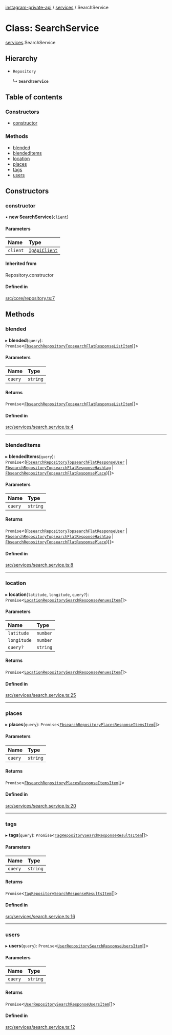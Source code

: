 [instagram-private-api](../../README.md) / [services](../../modules/services.md) / SearchService

# Class: SearchService

[services](../../modules/services.md).SearchService

## Hierarchy

- `Repository`

  ↳ **`SearchService`**

## Table of contents

### Constructors

- [constructor](SearchService.md#constructor)

### Methods

- [blended](SearchService.md#blended)
- [blendedItems](SearchService.md#blendeditems)
- [location](SearchService.md#location)
- [places](SearchService.md#places)
- [tags](SearchService.md#tags)
- [users](SearchService.md#users)

## Constructors

### constructor

• **new SearchService**(`client`)

#### Parameters

| Name | Type |
| :------ | :------ |
| `client` | [`IgApiClient`](../index/IgApiClient.md) |

#### Inherited from

Repository.constructor

#### Defined in

[src/core/repository.ts:7](https://github.com/Nerixyz/instagram-private-api/blob/b3351b9/src/core/repository.ts#L7)

## Methods

### blended

▸ **blended**(`query`): `Promise`<[`FbsearchRepositoryTopsearchFlatResponseListItem`](../../interfaces/responses/FbsearchRepositoryTopsearchFlatResponseListItem.md)[]\>

#### Parameters

| Name | Type |
| :------ | :------ |
| `query` | `string` |

#### Returns

`Promise`<[`FbsearchRepositoryTopsearchFlatResponseListItem`](../../interfaces/responses/FbsearchRepositoryTopsearchFlatResponseListItem.md)[]\>

#### Defined in

[src/services/search.service.ts:4](https://github.com/Nerixyz/instagram-private-api/blob/b3351b9/src/services/search.service.ts#L4)

___

### blendedItems

▸ **blendedItems**(`query`): `Promise`<([`FbsearchRepositoryTopsearchFlatResponseUser`](../../interfaces/responses/FbsearchRepositoryTopsearchFlatResponseUser.md) \| [`FbsearchRepositoryTopsearchFlatResponseHashtag`](../../interfaces/responses/FbsearchRepositoryTopsearchFlatResponseHashtag.md) \| [`FbsearchRepositoryTopsearchFlatResponsePlace`](../../interfaces/responses/FbsearchRepositoryTopsearchFlatResponsePlace.md))[]\>

#### Parameters

| Name | Type |
| :------ | :------ |
| `query` | `string` |

#### Returns

`Promise`<([`FbsearchRepositoryTopsearchFlatResponseUser`](../../interfaces/responses/FbsearchRepositoryTopsearchFlatResponseUser.md) \| [`FbsearchRepositoryTopsearchFlatResponseHashtag`](../../interfaces/responses/FbsearchRepositoryTopsearchFlatResponseHashtag.md) \| [`FbsearchRepositoryTopsearchFlatResponsePlace`](../../interfaces/responses/FbsearchRepositoryTopsearchFlatResponsePlace.md))[]\>

#### Defined in

[src/services/search.service.ts:8](https://github.com/Nerixyz/instagram-private-api/blob/b3351b9/src/services/search.service.ts#L8)

___

### location

▸ **location**(`latitude`, `longitude`, `query?`): `Promise`<[`LocationRepositorySearchResponseVenuesItem`](../../interfaces/responses/LocationRepositorySearchResponseVenuesItem.md)[]\>

#### Parameters

| Name | Type |
| :------ | :------ |
| `latitude` | `number` |
| `longitude` | `number` |
| `query?` | `string` |

#### Returns

`Promise`<[`LocationRepositorySearchResponseVenuesItem`](../../interfaces/responses/LocationRepositorySearchResponseVenuesItem.md)[]\>

#### Defined in

[src/services/search.service.ts:25](https://github.com/Nerixyz/instagram-private-api/blob/b3351b9/src/services/search.service.ts#L25)

___

### places

▸ **places**(`query`): `Promise`<[`FbsearchRepositoryPlacesResponseItemsItem`](../../interfaces/responses/FbsearchRepositoryPlacesResponseItemsItem.md)[]\>

#### Parameters

| Name | Type |
| :------ | :------ |
| `query` | `string` |

#### Returns

`Promise`<[`FbsearchRepositoryPlacesResponseItemsItem`](../../interfaces/responses/FbsearchRepositoryPlacesResponseItemsItem.md)[]\>

#### Defined in

[src/services/search.service.ts:20](https://github.com/Nerixyz/instagram-private-api/blob/b3351b9/src/services/search.service.ts#L20)

___

### tags

▸ **tags**(`query`): `Promise`<[`TagRepositorySearchResponseResultsItem`](../../interfaces/responses/TagRepositorySearchResponseResultsItem.md)[]\>

#### Parameters

| Name | Type |
| :------ | :------ |
| `query` | `string` |

#### Returns

`Promise`<[`TagRepositorySearchResponseResultsItem`](../../interfaces/responses/TagRepositorySearchResponseResultsItem.md)[]\>

#### Defined in

[src/services/search.service.ts:16](https://github.com/Nerixyz/instagram-private-api/blob/b3351b9/src/services/search.service.ts#L16)

___

### users

▸ **users**(`query`): `Promise`<[`UserRepositorySearchResponseUsersItem`](../../interfaces/responses/UserRepositorySearchResponseUsersItem.md)[]\>

#### Parameters

| Name | Type |
| :------ | :------ |
| `query` | `string` |

#### Returns

`Promise`<[`UserRepositorySearchResponseUsersItem`](../../interfaces/responses/UserRepositorySearchResponseUsersItem.md)[]\>

#### Defined in

[src/services/search.service.ts:12](https://github.com/Nerixyz/instagram-private-api/blob/b3351b9/src/services/search.service.ts#L12)
